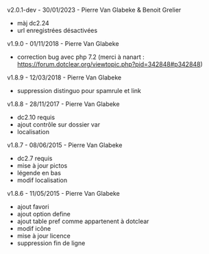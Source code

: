 v2.0.1-dev - 30/01/2023 - Pierre Van Glabeke & Benoit Grelier
* màj dc2.24
* url enregistrées désactivées

v1.9.0 - 01/11/2018 - Pierre Van Glabeke
* correction bug avec php 7.2 (merci à nanart : https://forum.dotclear.org/viewtopic.php?pid=342848#p342848)

v1.8.9 - 12/03/2018 - Pierre Van Glabeke
* suppression distinguo pour spamrule et link

v1.8.8 - 28/11/2017 - Pierre Van Glabeke
* dc2.10 requis
* ajout contrôle sur dossier var
* localisation

v1.8.7 - 08/06/2015 - Pierre Van Glabeke
* dc2.7 requis
* mise à jour pictos
* légende en bas
* modif localisation

v1.8.6 - 11/05/2015 - Pierre Van Glabeke
* ajout favori
* ajout option define
* ajout table pref comme appartenent à dotclear
* modif icône
* mise à jour licence
* suppression fin de ligne